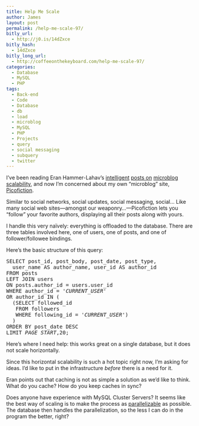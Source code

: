 ```yaml
---
title: Help Me Scale
author: James
layout: post
permalink: /help-me-scale-97/
bitly_url:
  - http://j0.is/14dZxce
bitly_hash:
  - 14dZxce
bitly_long_url:
  - http://coffeeonthekeyboard.com/help-me-scale-97/
categories:
  - Database
  - MySQL
  - PHP
tags:
  - Back-end
  - Code
  - Database
  - db
  - load
  - microblog
  - MySQL
  - PHP
  - Projects
  - query
  - social messaging
  - subquery
  - twitter
---
```

I&#8217;ve been reading Eran Hammer-Lahav&#8217;s [intelligent][1] [posts on][2] [microblog scalability][3], and now I&#8217;m concerned about my own &#8220;microblog&#8221; site, [Picofiction][4].

Similar to social networks, social updates, social messaging, social&#8230; Like many social web sites—amongst our weaponry&#8230;—Picofiction lets you &#8220;follow&#8221; your favorite authors, displaying all their posts along with yours.

I handle this very naïvely: everything is offloaded to the database. There are three tables involved here, one of users, one of posts, and one of follower/followee bindings.

Here&#8217;s the basic structure of this query:

<pre>SELECT post_id, post_body, post_date, post_type,
  user_name AS author_name, user_id AS author_id
FROM posts
LEFT JOIN users
ON posts.author_id = users.user_id
WHERE author_id = '<var>CURRENT_USER</var>'
OR author_id IN (
  (SELECT followed_id
   FROM followers
   WHERE following_id = '<var>CURRENT_USER</var>')
  )
ORDER BY post_date DESC
LIMIT <var>PAGE_START</var>,20;</pre>

Here&#8217;s where I need help: this works great on a single database, but it does not scale horizontally.

Since this horizontal scalability is such a hot topic right now, I&#8217;m asking for ideas. I&#8217;d like to put in the infrastructure *before* there is a need for it.

Eran points out that caching is not as simple a solution as we&#8217;d like to think. What do you cache? How do you keep caches in sync?

Does anyone have experience with MySQL Cluster Servers? It seems like the best way of scaling is to make the process as [parallelizable][5] as possible. The database then handles the parallelization, so the less I can do in the program the better, right?

 [1]: http://www.hueniverse.com/hueniverse/2008/04/scaling-a-micro.html
 [2]: http://www.hueniverse.com/hueniverse/2008/03/scaling-a-micro.html
 [3]: http://www.hueniverse.com/hueniverse/2008/03/on-scaling-a-mi.html
 [4]: http://picofiction.com/
 [5]: http://en.wikipedia.org/wiki/Amdahl%27s_law